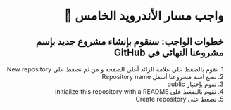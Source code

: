 <div dir = "rtl">

# واجب مسار الأندرويد الخامس 💚

## خطوات الواجب: سنقوم بإنشاء مشروع جديد بإسم مشروعنا النهائي في GitHub 
&#x202b;1. نقوم بالضغط على علامة الزائد أعلى الصفحه و من ثم نضغط على New repository
<br>
&#x202b;2. نضع اسم مشروعنا أسفل Repository name
<br>
&#x202b;3. نقوم بإختيار public
<br>
&#x202b;4. نقوم بالضغط على Initialize this repository with a README
<br>
&#x202b;5. نضغط على Create repository

<!--### الخطوات 

<!--<br>
<!--&#x202b; 1. قم بعمل تطبيق لل CV بحيث ال activity الأول يبدو كالصورة رقم ١

<!--<br>
<!--<br>

<!--&#x202b; 2. وفي ال activity الثاني تظهر كل المعلومات المدخلة كالصورة رقم ٢
<!--<br>
<!--<br>
<!-- <hr>

<!-- ![alt text](https://lh4.googleusercontent.com/mIZjPvJo703w5TVwZMBH6Hbf8am18y97GALSs2tFRLP882sZB7fbUiMGBhzkruKKs607BXV6GTiMPVMNlmezvM-r_eThbG9yCtVt-<!--<!--<!---8lpQNos2JPc4SzEVxolpkO09MvbPpYTEUzMjk)
<!--<br>
<!-- <hr>

<!-- ### بونص!

<!-- <br>
<!-- &#x202b; 1. افتح الايميل

<!-- <br>
<!-- <br>

<!-- &#x202b; 2. اتصل عل هاتف

<!-- <br>
<!--<br>
<!--<hr>
<!-- <b>آخر موعد لرفع الكود

<!-- &#x202b; 30/6/2020

</div>
